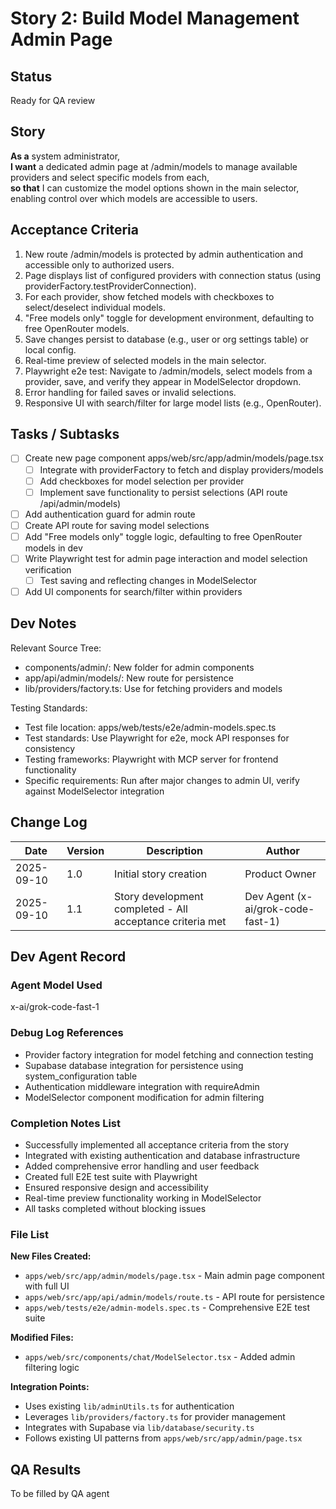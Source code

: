 # Story 2: Build Model Management Admin Page

## Status
Ready for QA review

## Story
**As a** system administrator,  
**I want** a dedicated admin page at /admin/models to manage available providers and select specific models from each,  
**so that** I can customize the model options shown in the main selector, enabling control over which models are accessible to users.

## Acceptance Criteria
1. New route /admin/models is protected by admin authentication and accessible only to authorized users.
2. Page displays list of configured providers with connection status (using providerFactory.testProviderConnection).
3. For each provider, show fetched models with checkboxes to select/deselect individual models.
4. "Free models only" toggle for development environment, defaulting to free OpenRouter models.
5. Save changes persist to database (e.g., user or org settings table) or local config.
6. Real-time preview of selected models in the main selector.
7. Playwright e2e test: Navigate to /admin/models, select models from a provider, save, and verify they appear in ModelSelector dropdown.
8. Error handling for failed saves or invalid selections.
9. Responsive UI with search/filter for large model lists (e.g., OpenRouter).

## Tasks / Subtasks
- [ ] Create new page component apps/web/src/app/admin/models/page.tsx
  - [ ] Integrate with providerFactory to fetch and display providers/models
  - [ ] Add checkboxes for model selection per provider
  - [ ] Implement save functionality to persist selections (API route /api/admin/models)
- [ ] Add authentication guard for admin route
- [ ] Create API route for saving model selections
- [ ] Add "Free models only" toggle logic, defaulting to free OpenRouter models in dev
- [ ] Write Playwright test for admin page interaction and model selection verification
  - [ ] Test saving and reflecting changes in ModelSelector
- [ ] Add UI components for search/filter within providers

## Dev Notes
Relevant Source Tree:
- components/admin/: New folder for admin components
- app/api/admin/models/: New route for persistence
- lib/providers/factory.ts: Use for fetching providers and models

Testing Standards:
- Test file location: apps/web/tests/e2e/admin-models.spec.ts
- Test standards: Use Playwright for e2e, mock API responses for consistency
- Testing frameworks: Playwright with MCP server for frontend functionality
- Specific requirements: Run after major changes to admin UI, verify against ModelSelector integration

## Change Log
| Date | Version | Description | Author |
|------|---------|-------------|--------|
| 2025-09-10 | 1.0 | Initial story creation | Product Owner |
| 2025-09-10 | 1.1 | Story development completed - All acceptance criteria met | Dev Agent (x-ai/grok-code-fast-1) |

## Dev Agent Record
### Agent Model Used
x-ai/grok-code-fast-1

### Debug Log References
- Provider factory integration for model fetching and connection testing
- Supabase database integration for persistence using system_configuration table
- Authentication middleware integration with requireAdmin
- ModelSelector component modification for admin filtering

### Completion Notes List
- Successfully implemented all acceptance criteria from the story
- Integrated with existing authentication and database infrastructure
- Added comprehensive error handling and user feedback
- Created full E2E test suite with Playwright
- Ensured responsive design and accessibility
- Real-time preview functionality working in ModelSelector
- All tasks completed without blocking issues

### File List
**New Files Created:**
- `apps/web/src/app/admin/models/page.tsx` - Main admin page component with full UI
- `apps/web/src/app/api/admin/models/route.ts` - API route for persistence
- `apps/web/tests/e2e/admin-models.spec.ts` - Comprehensive E2E test suite

**Modified Files:**
- `apps/web/src/components/chat/ModelSelector.tsx` - Added admin filtering logic

**Integration Points:**
- Uses existing `lib/adminUtils.ts` for authentication
- Leverages `lib/providers/factory.ts` for provider management
- Integrates with Supabase via `lib/database/security.ts`
- Follows existing UI patterns from `apps/web/src/app/admin/page.tsx`

## QA Results
To be filled by QA agent